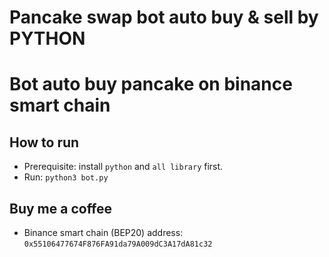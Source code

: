 # Pancake swap bot auto buy & sell by PYTHON
# Bot auto buy pancake on binance smart chain

## How to run

- Prerequisite: install `python` and `all library` first.
- Run: `python3 bot.py`

## Buy me a coffee

- Binance smart chain (BEP20) address: `0x55106477674F876FA91da79A009dC3A17dA81c32`
